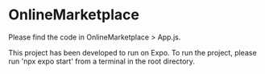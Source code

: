 # OnlineMarketplace

Please find the code in OnlineMarketplace > App.js.

This project has been developed to run on Expo. To run the project, please run 'npx expo start' from a terminal in the root directory.
